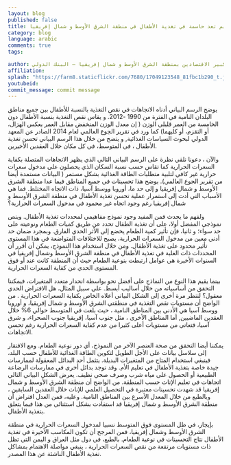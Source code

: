 ```yaml
---
layout: blog
published: false
title: إن كفاية السعرات الحرارية لم تعد حاسمة في تغذية الأطفال في منطقة الشرق الأوسط و شمال إفريقيا
category: blog
language: arabic
comments: true
tags: 

author: فاروق إقبال، الأخصائي الفني الأول بمكتب كبير الاقتصادين بمنطقة الشرق الأوسط و شمال إفريقيا – البنك الدولي
affiliation: 
splash: "https://farm8.staticflickr.com/7680/17049123548_81fbc1b290_t.jpg"
youtubeid: 
commit_message: commit message
---
```

يوضح الرسم البياني أدناه  الاتجاهات في نقص التغذية بالنسبة للأطفال بين جميع مناطق البلدان النامية في الفترة من 1990 -2012.  و يقاس نقص التغذية بنسبة الأطفال دون الخامسة من العمر قليلي الوزن ( إن  معدل الوزن المنخفض مقابل العمر يعكس  الهزال، أو التقزم، أو كليهما) كما ورد في تقرير الجوع العالمي لعام 2014 الصادر عن المعهد الدولي لبحوث السياسات الغذائية,  و يتضح من خلال هذا الرسم البياني تحسن تغذية الأطفال ، في المتوسط، في كل مكان خلال العقدين الأخيرين. 




والآن ، دعونا نلقي نظرة على الرسم البياني التالي الذي يظهر الاتجاهات  المتصلة بكفاية السعرات الحرارية كما تقاس حسب نسبة السكان الذي يحصلون على مدخول سعرات حرارية غير كافي لتلبية متطلبات الطاقة الغذائية بشكل مستمر ( البيانات مستمدة أيضا من تقرير الجوع العالمي). يوضح هذا تحسينات في جميع المناطق فيما عدا منطقة الشرق الأوسط و شمال إفريقيا و إلى حد ما، أوروبا ووسط آسيا،  ذات الاتجاه المختلط. فما هي الأسباب التي أدت إلى استمرار عملية تحسن تغذية الأطفال في منطقة الشرق الأوسط و شمال إفريقيا رغم وجود اتجاه غير محمود في مدخول السعرات  الحرارية؟ 



ولفهم ما يحدث فمن المفيد وجود نموذج مفاهيمي لمحددات تغذية الأطفال. وينص نموذجي المفضل أولا، على أن تغذية الطفال تحدد عن طريق كميات الطعام  ونوعيته على حد سواء؛ و ثانيا، فإن تأثير كمية الطعام يخضع إلى الأثر الحدي الفارق. وبمجرد ضمان حد أدني معين من مدخول السعرات  الحرارية، يصبح للاختلافات المتواضعة في هذا المستوى تأثير محدود على تغذية الأطفال. ومن خلال استخدام هذا النموذج، يمكن أن أقرر أن المحددات ذات الغلبة في تغذية الأطفال في منطقة الشرق الأوسط وشمال إفريقيا في السنوات الأخيرة هي عوامل ارتبطت بنوعية الطعام حيث أن المنطقة كانت عند أو فوق المستوى الحدي من كفاية السعرات الحرارية. 

بينما يقيم هذا النوع من النماذج على أفضل نحو بواسطة انحدار متعدد المتغيرات، فيمكننا التحقق من أساسياته من خلال أساليب أبسط. على سبيل المثال، هل الافتراض الحدي معقول؟ لننظر مرة أخرى  إلى الشكل البياني أعلاه الخاص بكفاية السعرات الحرارية . من الواضح أن مستويات نقص التغذية في منطقتي الشرق الأوسط و شمال إفريقيا، و أوروبا ووسط آسيا هي الأدنى بين المناطق النامية ، حيث بلغت في المتوسط حوالي 6% خلال العقدين الماضيين,  أما المناطق الأخرى ، مثل جنوب آسيا، إفريقيا جنوب الصحراء، و شرق آسيا، فتعاني من مستويات أعلى كثيرا من عدم كفاية السعرات الحرارية رغم تحسن الاتجاهات.  

يمكننا أيضا التحقق من صحة العنصر الآخر من النموذج، أي دور نوعية الطعام. ومع الافتقار إلى سلاسل بيانات على الأجل الطويل لتكوين الطاقة الغذائية للأطفال حسب البلد، فينبغي استخدام المتاح من المتغيرات البديلة. يتثمل أحد البدائل المعقولة لممارسات جيدة  خاصة بتغذية الأطفال في تعليم الأم.  وقد توجد بدائل أخرى في ممارسات الرضاعة الطبيعية أو الحصول على مياه شرب  وصرف صحي نظيف. يعرض الشكل البياني التالي اتجاهات في تعليم الإناث حسب المنطقة. من الواضح أن منطقة الشرق الأوسط و شمال إفريقيا  قد شهدت تحسينات معتبرة في التحصيل العلمي للإناث خلال العقدين السابقين ، وبالطبع من خلال المعدل الأسرع بين المناطق النامية. وعليه، فمن العدل افتراض أن منطقة الشرق الأوسط و شمال إفريقيا قد استفادت بشكل استثنائي من هذا فيما يتعلق بتغذية الأطفال.  



بإيجاز، في ظل المستوى فوق المتوسط نسبيا لمدخول السعرات الحرارية  في منطقة الشرق الأوسط وشمال إفريقيا، فمن المرجح أن تكون المكاسب الأخيرة في تغذية الأطفال نتاج التحسينات في نوعية الطعام. بالطبع، في دول مثل العراق و اليمن التي  تظل ذات مستويات مرتفعة من نقص السعرات الحرارية ، ينبغي مواصلة الاهتمام بمشاكل تغذية الأطفال الناشئة عن هذا المصدر.